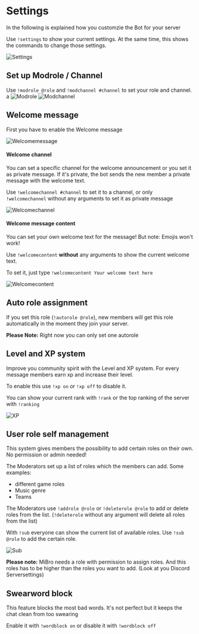 # Settings
In the following is explained how you customzie the Bot for your server

Use `!settings` to show your current settings. At the same time, this shows the commands to change those settings.

![Settings](http://i.imgur.com/8iRxOd7.png)


## Set up Modrole / Channel
Use `!modrole @role` and `!modchannel #channel` to set your role and channel.
a
![Modrole](http://i.imgur.com/SMv4tU8.png) ![Modchannel](http://i.imgur.com/Uv0jHyI.png)



## Welcome message

First you have to enable the Welcome message 

![Welcomemessage](http://i.imgur.com/o7bR4u1.png)

#### Welcome channel

You can set a specific channel for the welcome announcement or you set it as private message.
If it's private, the bot sends the new member a private message with the welcome text.

Use `!welcomechannel #channel` to set it to a channel, or only `!welcomechannel` without any arguments to set it as private message

![Welcomechannel](http://i.imgur.com/sRNrjI0.png)


#### Welcome message content

You can set your own welcome text for the message! But note: Emojis won't work!

Use `!welcomecontent` **without** any arguments to show the current welcome text.

To set it, just type `!welcomecontent Your welcome text here`

![Welcomecontent](http://i.imgur.com/sl2dQHt.png)


## Auto role assignment

If you set this role (`!autorole @role`), new members will get this role automatically in the moment they join your server.

**Please Note:** Right now you can only set one autorole


## Level and XP system

Improve you community spirit with the Level and XP system. For every message members earn xp and increase their level.

To enable this use `!xp on` or `!xp off` to disable it.

You can show your current rank with `!rank` or the top ranking of the server with `!ranking`

![XP](http://i.imgur.com/ohI1Gis.png)


## User role self management

This system gives members the possibility to add certain roles on their own. No permission or admin needed!

The Moderators set up a list of roles which the members can add.
Some examples:
  * different game roles
  * Music genre
  * Teams
  
The Moderators use `!addrole @role` or `!deleterole @role` to add or delete roles from the list. (`!deleterole` without any argument will delete all roles from the list)  

With `!sub` everyone can show the current list of available roles.
Use `!sub @role` to add the certain role.

![Sub](http://i.imgur.com/SbExwwI.png)

**Please note:** MiBro needs a role with permission to assign roles. And this roles has to be higher than the roles you want to add. (Look at you Discord Serversettings)

## Swearword block

This feature blocks the most bad words. It's not perfect but it keeps the chat clean from too swearing

Enable it with `!wordblock on` or disable it with `!wordblock off`

